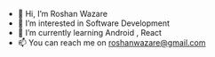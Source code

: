 - 👋 Hi, I’m Roshan Wazare
- 👀 I’m interested in Software Development
- 🌱 I’m currently learning Android , React
- 📫 You can reach me on roshanwazare@gmail.com

<!---
Rosh008/Rosh008 is a ✨ special ✨ repository because its `README.md` (this file) appears on your GitHub profile.
You can click the Preview link to take a look at your changes.
--->

